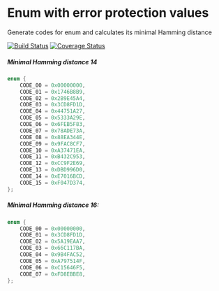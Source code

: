 # Enum with error protection values
Generate codes for enum and calculates its minimal Hamming distance

[![Build Status](https://travis-ci.org/Eretic/Hamming_enum.svg?branch=master)](https://travis-ci.org/Eretic/Hamming_enum) [![Coverage Status](https://coveralls.io/repos/github/Eretic/Hamming_enum/badge.svg?branch=master)](https://coveralls.io/github/Eretic/Hamming_enum?branch=master)

##### Minimal Hamming distance 14
```c
enum {
    CODE_00 = 0x00000000,
    CODE_01 = 0x1746B8B9,
    CODE_02 = 0x2B9E45A4,
    CODE_03 = 0x3CD8FD1D,
    CODE_04 = 0x44751A27,
    CODE_05 = 0x5333A29E,
    CODE_06 = 0x6FEB5F83,
    CODE_07 = 0x78ADE73A,
    CODE_08 = 0x88EA344E,
    CODE_09 = 0x9FAC8CF7,
    CODE_10 = 0xA37471EA,
    CODE_11 = 0xB432C953,
    CODE_12 = 0xCC9F2E69,
    CODE_13 = 0xDBD996D0,
    CODE_14 = 0xE7016BCD,
    CODE_15 = 0xF047D374,
};
```

##### Minimal Hamming distance 16:
```c
enum {
    CODE_00 = 0x00000000,
    CODE_01 = 0x3CD8FD1D,
    CODE_02 = 0x5A19EAA7,
    CODE_03 = 0x66C117BA,
    CODE_04 = 0x9B4FAC52,
    CODE_05 = 0xA797514F,
    CODE_06 = 0xC15646F5,
    CODE_07 = 0xFD8EBBE8,
};
```
